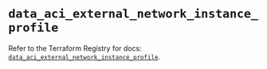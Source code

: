 # `data_aci_external_network_instance_profile`

Refer to the Terraform Registry for docs: [`data_aci_external_network_instance_profile`](https://registry.terraform.io/providers/ciscodevnet/aci/2.17.0/docs/data-sources/external_network_instance_profile).
